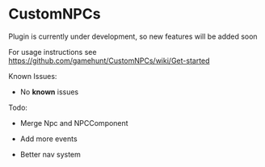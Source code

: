 # CustomNPCs
Plugin is currently under development, so new features will be added soon

For usage instructions see https://github.com/gamehunt/CustomNPCs/wiki/Get-started

Known Issues:

 - No **known** issues

Todo:

- Merge Npc and NPCComponent

- Add more events

- Better nav system
